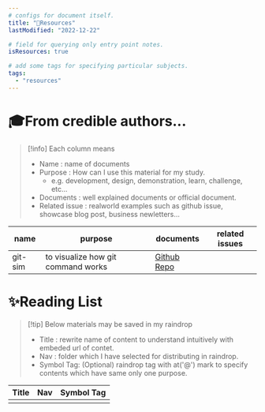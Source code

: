 ```yaml
---
# configs for document itself.
title: "🚚Resources"
lastModified: "2022-12-22"

# field for querying only entry point notes.
isResources: true

# add some tags for specifying particular subjects.
tags:
  - "resources"
---
```

# 🎓From credible authors...
> [!info] Each column means
> - Name : name of documents
> - Purpose : How can I use this material for my study.
> 	- e.g. development, design, demonstration, learn, challenge, etc...
> - Documents : well explained documents or official document.
> - Related issue : realworld examples such as github issue, showcase blog post, business newletters...

| name    | purpose                            | documents | related issues |
| ------- | ---------------------------------- | --------- | -------------- |
| git-sim | to visualize how git command works | [Github Repo](https://github.com/initialcommit-com/git-sim)          |                |


# ✨Reading List
> [!tip] Below materials may be saved in my raindrop
> - Title : rewrite name of content to understand intuitively with embeded url of contet.
> - Nav : folder which I have selected for distributing in raindrop.
> - Symbol Tag: (Optional) raindrop tag with at('@') mark to specify contents which have same only one purpose.

| Title | Nav | Symbol Tag |
| ----- | --- | ------------------- |
|       |     |                     |

